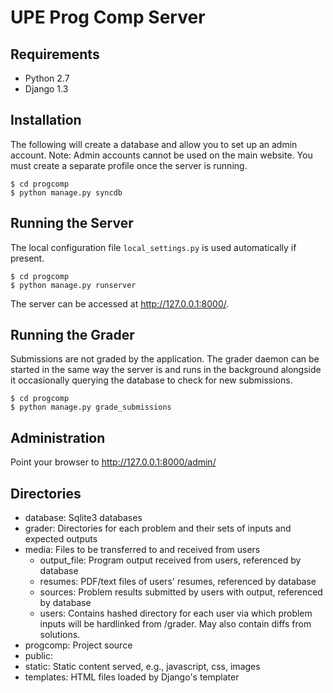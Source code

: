 UPE Prog Comp Server
====================

Requirements
------------
* Python 2.7
* Django 1.3

Installation
------------
The following will create a database and allow you to set up an admin account.
Note: Admin accounts cannot be used on the main website. You must create a
separate profile once the server is running.

    $ cd progcomp
    $ python manage.py syncdb

Running the Server
------------------
The local configuration file `local_settings.py` is used automatically if
present.

    $ cd progcomp
    $ python manage.py runserver

The server can be accessed at <http://127.0.0.1:8000/>.

Running the Grader
------------------
Submissions are not graded by the application. The grader daemon can be started
in the same way the server is and runs in the background alongside it
occasionally querying the database to check for new submissions.

    $ cd progcomp
    $ python manage.py grade_submissions

Administration
--------------
Point your browser to <http://127.0.0.1:8000/admin/>

Directories
-----------
* database: Sqlite3 databases
* grader: Directories for each problem and their sets of inputs and expected
  outputs
* media: Files to be transferred to and received from users
  * output\_file: Program output received from users, referenced by database
  * resumes: PDF/text files of users' resumes, referenced by database
  * sources: Problem results submitted by users with output, referenced by
    database
  * users: Contains hashed directory for each user via which problem inputs will
    be hardlinked from /grader. May also contain diffs from solutions.
* progcomp: Project source
* public:
* static: Static content served, e.g., javascript, css, images
* templates: HTML files loaded by Django's templater
